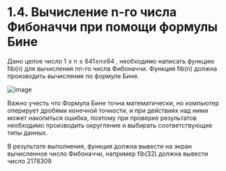 # 1.4. Вычисление n-го числа Фибоначчи при помощи формулы Бине
Дано целое число 1 ≤ n ≤ 641≤n≤64 , необходимо написать функцию fib(n) для вычисления nn-го числа Фибоначчи. Функция fib(n) должна производить вычисление по формуле Бине.

![image](https://user-images.githubusercontent.com/93517766/199610508-e37e5ecc-8c47-40cf-8cf2-c7c5e22f95c4.png)
 
Важно учесть что Формула Бине точна математически, но компьютер оперирует дробями конечной точности, и при действиях над ними может накопиться ошибка, поэтому при проверке результатов необходимо производить округление и выбирать соответствующие типы данных.

В результате выполнения, функция должна вывести на экран вычисленное число Фибоначчи, например fib(32) должна вывести число 2178309
